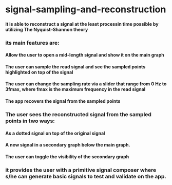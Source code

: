 # signal-sampling-and-reconstruction
#### it is able to reconstruct a signal at the least processin time possible by utilizing The Nyquist–Shannon theory
### its main features are:

#### Allow the user to open a mid-length signal and show it on the main graph

#### The user can sample the read signal and see the sampled points highlighted on top of the signal

#### The user can change the sampling rate via a slider that range from 0 Hz to 3fmax, where fmax is the maximum frequency in the read signal

#### The app recovers the signal from the sampled points

### The user sees the reconstructed signal from the sampled points in two ways:

#### As a dotted signal on top of the original signal
#### A new signal in a secondary graph below the main graph.
#### The user can toggle the visibility of the secondary graph

### it provides the user with a primitive signal composer where s/he can generate basic signals to test and validate on the app.
